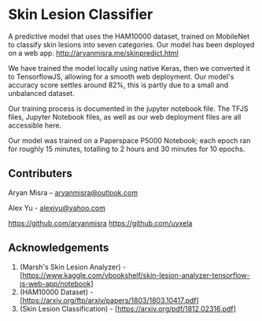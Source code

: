 # Skin Lesion Classifier 
A predictive model that uses the HAM10000 dataset, trained on MobileNet to classify skin lesions into seven categories. Our model has been deployed on a web app. http://aryanmisra.me/skinpredict.html

We have trained the model locally using native Keras, then we converted it to TensorflowJS, allowing for a smooth web deployment. Our model's accuracy score settles around 82%, this is partly due to a small and unbalanced dataset. 

Our training process is documented in the jupyter notebook file. The TFJS files, Jupyter Notebook files, as well as our web deployment files are all accessible here. 

Our model was trained on a Paperspace P5000 Notebook; each epoch ran for roughly 15 minutes, totalling to 2 hours and 30 minutes for 10 epochs. 





## Contributers

Aryan Misra – aryanmisra@outlook.com

Alex Yu - alexjyu@yahoo.com

https://github.com/aryanmisra
https://github.com/uyxela

## Acknowledgements

1. (Marsh's Skin Lesion Analyzer) - [https://www.kaggle.com/vbookshelf/skin-lesion-analyzer-tensorflow-js-web-app/notebook]
2. (HAM10000 Dataset) - [https://arxiv.org/ftp/arxiv/papers/1803/1803.10417.pdf]
3. (Skin Lesion Classification) - [https://arxiv.org/pdf/1812.02316.pdf]
